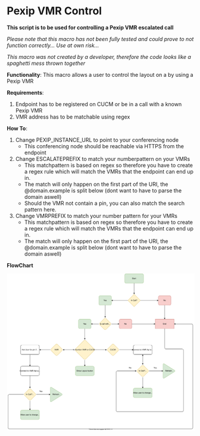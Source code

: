 # Pexip VMR Control

**This script is to be used for controlling a Pexip VMR escalated call**


*Please note that this macro has not been fully tested and could prove to not function correctly... Use at own risk...*

*This macro was not created by a developer, therefore the code looks like a spaghetti mess thrown together*

**Functionality**: This macro allows a user to control the layout on a by using a Pexip VMR

**Requirements**: 
1. Endpoint has to be registered on CUCM or be in a call with a known Pexip VMR
2. VMR address has to be matchable using regex  

**How To**: 
1. Change PEXIP_INSTANCE_URL to point to your conferencing node
    - This conferencing node should be reachable via HTTPS from the endpoint
2. Change ESCALATEPREFIX to match your numberpattern on your VMRs
    - This matchpattern is based on regex so therefore you have to create a regex rule which will match the VMRs that the endpoint can end up in. 
    - The match will only happen on the first part of the URI, the @domain.example is split below (dont want to have to parse the domain aswell) 
    - Should the VMR not contain a pin, you can also match the search pattern here. 
3. Change VMRPREFIX to match your number pattern for your VMRs
    - This matchpattern is based on regex so therefore you have to create a regex rule which will match the VMRs that the endpoint can end up in. 
    - The match will only happen on the first part of the URI, the @domain.example is split below (dont want to have to parse the domain aswell)    


**FlowChart**



![flowchart](./assets/flowchart.svg)
